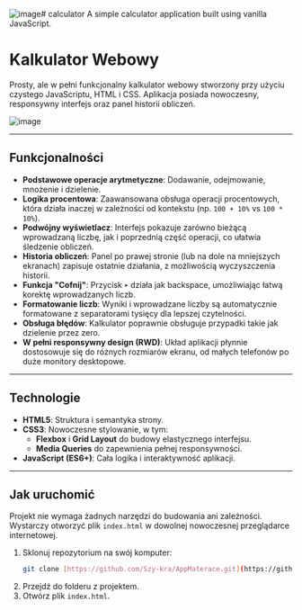 ![image](https://github.com/user-attachments/assets/31cea756-9716-44bd-b421-0104c386e15c)# calculator
A simple calculator application built using vanilla JavaScript.
# Kalkulator Webowy

Prosty, ale w pełni funkcjonalny kalkulator webowy stworzony przy użyciu czystego JavaScriptu, HTML i CSS. Aplikacja posiada nowoczesny, responsywny interfejs oraz panel historii obliczeń.

![image](https://github.com/user-attachments/assets/bdd63d4e-6474-4c1e-abd2-f0dac2f73bfd)

---
  
## Funkcjonalności

* **Podstawowe operacje arytmetyczne**: Dodawanie, odejmowanie, mnożenie i dzielenie.
* **Logika procentowa**: Zaawansowana obsługa operacji procentowych, która działa inaczej w zależności od kontekstu (np. `100 + 10%` vs `100 * 10%`).
* **Podwójny wyświetlacz**: Interfejs pokazuje zarówno bieżącą wprowadzaną liczbę, jak i poprzednią część operacji, co ułatwia śledzenie obliczeń.
* **Historia obliczeń**: Panel po prawej stronie (lub na dole na mniejszych ekranach) zapisuje ostatnie działania, z możliwością wyczyszczenia historii.
* **Funkcja "Cofnij"**: Przycisk `➤` działa jak backspace, umożliwiając łatwą korektę wprowadzanych liczb.
* **Formatowanie liczb**: Wyniki i wprowadzane liczby są automatycznie formatowane z separatorami tysięcy dla lepszej czytelności.
* **Obsługa błędów**: Kalkulator poprawnie obsługuje przypadki takie jak dzielenie przez zero.
* **W pełni responsywny design (RWD)**: Układ aplikacji płynnie dostosowuje się do różnych rozmiarów ekranu, od małych telefonów po duże monitory desktopowe.

---

## Technologie

* **HTML5**: Struktura i semantyka strony.
* **CSS3**: Nowoczesne stylowanie, w tym:
    * **Flexbox** i **Grid Layout** do budowy elastycznego interfejsu.
    * **Media Queries** do zapewnienia pełnej responsywności.
* **JavaScript (ES6+)**: Cała logika i interaktywność aplikacji.

---

## Jak uruchomić

Projekt nie wymaga żadnych narzędzi do budowania ani zależności. Wystarczy otworzyć plik `index.html` w dowolnej nowoczesnej przeglądarce internetowej.

1.  Sklonuj repozytorium na swój komputer:
    ```bash
    git clone [https://github.com/Szy-kra/AppMaterace.git](https://github.com/Szy-kra/AppMaterace.git)
    ```
2.  Przejdź do folderu z projektem.
3.  Otwórz plik `index.html`.

